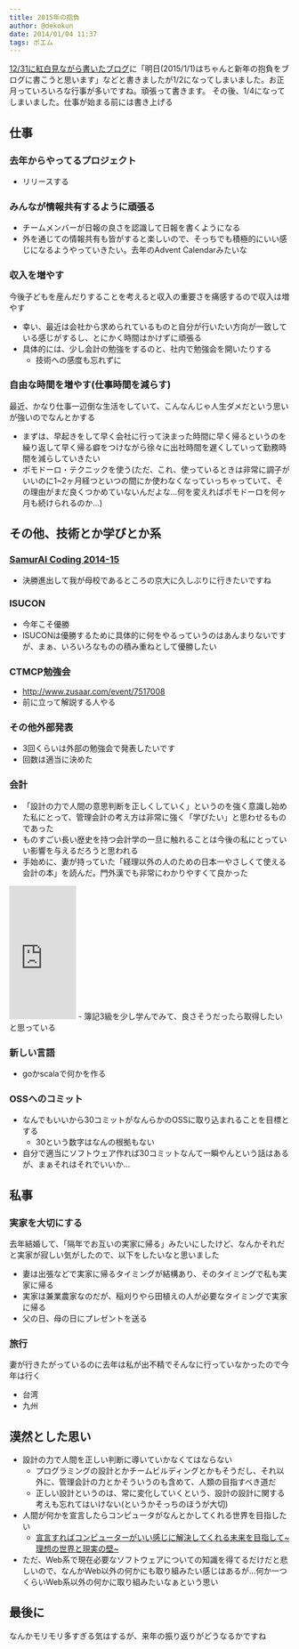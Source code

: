 ```yaml
---
title: 2015年の抱負
author: @dekokun
date: 2014/01/04 11:37
tags: ポエム
---
```


[12/31に紅白見ながら書いたブログ](http://dekokun.github.io/posts/2014-12-31.html)に「明日(2015/1/1)はちゃんと新年の抱負をブログに書こうと思います」などと書きましたが1/2になってしまいました。お正月っていろいろな行事が多いですね。頑張って書きます。
その後、1/4になってしまいました。仕事が始まる前には書き上げる

## 仕事

### 去年からやってるプロジェクト

- リリースする

### みんなが情報共有するように頑張る

- チームメンバーが日報の良さを認識して日報を書くようになる
- 外を通じての情報共有も皆がすると楽しいので、そっちでも積極的にいい感じになるようやっていきたい。去年のAdvent Calendarみたいな

### 収入を増やす

今後子どもを産んだりすることを考えると収入の重要さを痛感するので収入は増やす

- 幸い、最近は会社から求められているものと自分が行いたい方向が一致している感じがするし、とにかく時間はかけずに頑張る
- 具体的には、少し会計の勉強をするのと、社内で勉強会を開いたりする
    - 技術への感度も忘れずに

### 自由な時間を増やす(仕事時間を減らす)

最近、かなり仕事一辺倒な生活をしていて、こんなんじゃ人生ダメだという思いが強いのでなんとかする

- まずは、早起きをして早く会社に行って決まった時間に早く帰るというのを繰り返して早く帰る癖をつけながら徐々に出社時間を遅くしていって勤務時間を減らしていきたい
- ポモドーロ・テクニックを使う(ただ、これ、使っているときは非常に調子がいいのに1~2ヶ月経つといつの間にか使わなくなっていっちゃっていて、その理由がまだ良くつかめていないんだよな…何を変えればポモドーロを何ヶ月も続けられるのか…)

## その他、技術とか学びとか系

### [SamurAI Coding 2014-15](http://samuraicoding.info/index-jp.html)

- 決勝進出して我が母校であるところの京大に久しぶりに行きたいですね

### ISUCON

- 今年こそ優勝
- ISUCONは優勝するために具体的に何をやるっていうのはあんまりないですが、まぁ、いろいろなものの積み重ねとして優勝したい

### CTMCP勉強会

- http://www.zusaar.com/event/7517008
- 前に立って解説する人やる

### その他外部発表

- 3回くらいは外部の勉強会で発表したいです
- 回数は適当に決めた

### 会計

- 「設計の力で人間の意思判断を正しくしていく」というのを強く意識し始めた私にとって、管理会計の考え方は非常に強く「学びたい」と思わせるものであった
- ものすごい長い歴史を持つ会計学の一旦に触れることは今後の私にとっていい影響を与えるだろうと思われる
- 手始めに、妻が持っていた「経理以外の人のための日本一やさしくて使える会計の本」を読んだ。門外漢でも非常にわかりやすくて良かった
<iframe src="http://rcm-fe.amazon-adsystem.com/e/cm?lt1=_blank&bc1=000000&IS2=1&bg1=FFFFFF&fc1=000000&lc1=0000FF&t=dekokun-22&o=9&p=8&l=as4&m=amazon&f=ifr&ref=ss_til&asins=488759836X" style="width:120px;height:240px;" scrolling="no" marginwidth="0" marginheight="0" frameborder="0"></iframe>
- 簿記3級を少し学んでみて、良さそうだったら取得したいと思っている

### 新しい言語

- goかscalaで何かを作る

### OSSへのコミット

- なんでもいいから30コミットがなんらかのOSSに取り込まれることを目標とする
    - 30という数字はなんの根拠もない
- 自分で適当にソフトウェア作れば30コミットなんて一瞬やんという話はあるが、まぁそれはそれでいいか…

## 私事

### 実家を大切にする

去年結婚して、「隔年でお互いの実家に帰る」みたいにしたけど、なんかそれだと実家が寂しい気がしたので、以下をしたいなと思いました

- 妻は出張などで実家に帰るタイミングが結構あり、そのタイミングで私も実家に帰る
- 実家は兼業農家なのだが、稲刈りやら田植えの人が必要なタイミングで実家に帰る
- 父の日、母の日にプレゼントを送る

### 旅行

妻が行きたがっているのに去年は私が出不精でそんなに行っていなかったので今年は行く

- 台湾
- 九州

## 漠然とした思い

- 設計の力で人間を正しい判断に導いていかなくてはならない
    - プログラミングの設計とかチームビルディングとかもそうだし、それ以外に、管理会計の力とかそういうのも含めて、人類の目指すべき道だ
    - 正しい設計というのは、常に変化していくという、設計の設計に関する考えも忘れてはいけない(というかそっちのほうが大切)
- 人間が何かを宣言したらコンピュータがなんとかしてくれる世界を目指したい
    - [宣言すればコンピューターがいい感じに解決してくれる未来を目指して~理想の世界と現実の壁~](http://dekokun.github.io/posts/2014-12-25.html)
- ただ、Web系で現在必要なソフトウェアについての知識を得てるだけだと悲しいので、なんかWeb以外の何かにも取り組みたい感じはあるが…何か一つくらいWeb系以外の何かに取り組みたいなぁという思い

## 最後に

なんかモリモリ多すぎる気はするが、来年の振り返りがどうなるかですね
